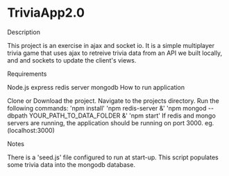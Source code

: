 # TriviaApp2.0

Description

This project is an exercise in ajax and socket io. It is a simple multiplayer trivia game that uses ajax to retreive trivia data from an API we built locally, and and sockets to update the client's views.

Requirements

Node.js
express
redis server
mongodb
How to run application

Clone or Download the project.
Navigate to the projects directory.
Run the following commands: 'npm install' 'npm redis-server &' 'npm mongod --dbpath YOUR_PATH_TO_DATA_FOLDER &' 'npm start'
If redis and mongo servers are running, the application should be running on port 3000. eg. (localhost:3000)

Notes

There is a 'seed.js' file configured to run at start-up. This script populates some trivia data into the mongodb database.
